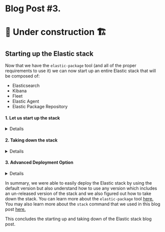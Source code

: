# Blog Post #3. 
# 🚧 Under construction 🏗️
## Starting up the Elastic stack

Now that we have the `elastic-package` tool (and all of the proper requirements to use it) we can now start up an entire Elastic stack
that will be composed of:
 - Elasticsearch
 - Kibana
 - Fleet
 - Elastic Agent
 - Elastic Package Repository

#### 1. Let us start up the stack
<details>

To startup the Elastic stack composed of all the components above, run the following command:

```
elastic-package stack up -v -d
```
You will see an output similiar to this (Note, this command used a version of the static that was programmed into elastic-package at this time which was 8.7.1):

![image](https://github.com/nicpenning/Elasti-daddy/assets/5582679/cd7ead6e-cb22-451b-993e-ce5391d3c1db)

Even though 8.8.1 has been released, the default is 8.7.1. We can override this setting using the `--version` command which I will demonstrate later.

While this command is executing and building our stack, I will breakdown the arguments and what is happening.

`elastic-package` - The tool we give commands for managing our stack and Elastic package during development.

`stack` - This is using the stack parameter which allows us to bring up and down our Elastic stack.

`up` - This parameter is used for deploying the Elastic stack for use. The `down` version of this will bring down the stack.

`-v` - This is the verbose mode so we can see more of what is happening in the background (you can also use --verbose as the flag)

`-d` - This will run the docker containers in daemon mode, which means running as a background process so we can continue to use our terminal without interrupting the deployment of the stack.

If your deployment was successful, you should see a screen simliar to this:

![image](https://github.com/nicpenning/Elasti-daddy/assets/5582679/accf3549-d1ab-48ff-b2e9-5b984e12cb34)

Which means it is time to login into Kibana and make sure everything works!

You can do this by navigating to https://127.0.0.1:5601. This is an instance of Kibana that has TLS enabled, running locally on your host, and on the default port of 5601.

When first navigating to this site you will see a warning sign that says `Your connection is not private` that will look like this:

![image](https://github.com/nicpenning/Elasti-daddy/assets/5582679/0cdb5e4b-5768-4b64-8b78-a39170ef158b)

This is expected because during the creation of the stack, self signed certificates were created to enable encryption for the stack but our browser does not trust them.

It is okay to proceed since we deployed this stack and it is running on our host. We can safely proceed by clicking `Advanced` and then clicking `Continue to 127.0.0.1 (unsafe)`:

![image](https://github.com/nicpenning/Elasti-daddy/assets/5582679/75efbdf4-ea00-4057-baae-aab7723a7b49)

⚠️ Note: The above works for Edge, but if you are using Chrome, you may not have that option so you must type `thisisunsafe` on the keyboard while that page is open. Google Chrome does not give you the option to simply click through, but rather you must use that hidden option by typing that text above. There is not window or text box to place that text, so again, just have the insecure web page open and type in `thisisunsafe` all together with no capitals letters and no spaces.

If you successfully got past the warning screen, you should know see the login page for Kibana!

![image](https://github.com/nicpenning/Elasti-daddy/assets/5582679/3f0c540e-1b9f-4e8b-9664-d50f46a5718d)

To login to Kibana, we will use the default credentials that were assigned with the `elastic-package` tool which are:

`username` : `elastic`

`password` : `changeme`

🎉 Congrats! You know have a fully functioning stack to test with. You can click on the circle icon in the right hand corner to verify the version of Kibana running.

![image](https://github.com/nicpenning/Elasti-daddy/assets/5582679/9babb981-b138-4821-a3d4-355cfbd46ba0)

</details>

#### 2. Taking down the stack
<details>

When we are finished using our stack, we can reclaim our resources (CPU/RAM) by bringing down the stack which is very simple. All you need to do is run the following in your terminal where you started the stack:

`elastic-package stack down`

Which usually takes less than 30 seconds. You will then see this output:

![image](https://github.com/nicpenning/Elasti-daddy/assets/5582679/3da588d6-36a9-4b68-b8d7-b5959e7e49cd)

That is it. If you try to navigate to your Kibana instance again then it will be unavailable since we took down the stack. To bring the stack back up again, simply go back to step 1 and repeat.
 
</details>

#### 3. Advanced Deployment Option
<details>

Now while we were able to run `elastic-package` and deploy the stack using the current default version of 8.7.1, we may want to use the latest version instead. To do this, we can take advantage of the `--version` flag like so:

`elastic-package stack up -v -d --version=8.8.1`

This will download and deploy that specific version of the Elastic stack simliar to how it did for the previous version.

What is nice is that you can test much older versions as well by setting the version number to which ever one you need to test.

🔮 Lastly, you can preview and test pre-release versions of the Elastic stack as well by using the `-SNAPSHOT` value appended to the next minor version release that is available. In our example, 8.9.0 has not been release yet, but we wish to test our future integration with it, plus it would be neat to see what is coming in 8.9.0, so we can run this to get and deploy the current state of 8.9.0:

`elastic-package stack up -v -d --version=8.9.0-SNAPSHOT`

This will go out and download the current snapshot of 8.9.0 and deploy it. Here is a screenshot of this command being successful:

![image](https://github.com/nicpenning/Elasti-daddy/assets/5582679/70990b05-eb0d-4e79-ad39-04886ffe6a64)

</details>

In summary, we were able to easily deploy the Elastic stack by using the default version but also understand how to use any version which includes an un-released version of the stack and we also figured out how to take down the stack. You can learn more about the `elastic-package` tool [here.](https://github.com/elastic/elastic-package#elastic-package) You may also learn more about the `stack` command that we used in this blog post [here.](https://github.com/elastic/elastic-package#elastic-package-stack)

This concludes the starting up and taking down of the Elastic stack blog post.
